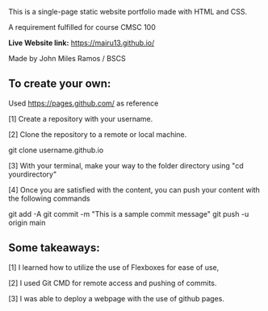 This is a single-page static website portfolio made with HTML and CSS.

A requirement fulfilled for course CMSC 100

**Live Website link:** https://mairu13.github.io/

Made by John Miles Ramos / BSCS

## To create your own: 
Used https://pages.github.com/ as reference

[1] Create a repository with your username.

[2] Clone the repository to a remote or local machine.

  git clone username.github.io
  
[3] With your terminal, make your way to the folder directory using "cd yourdirectory"

[4] Once you are satisfied with the content, you can push your content with the following commands

  git add -A
  git commit -m "This is a sample commit message"
  git push -u origin main

## Some takeaways:
[1] I learned how to utilize the use of Flexboxes for ease of use,

[2] I used Git CMD for remote access and pushing of commits.

[3] I was able to deploy a webpage with the use of github pages.
